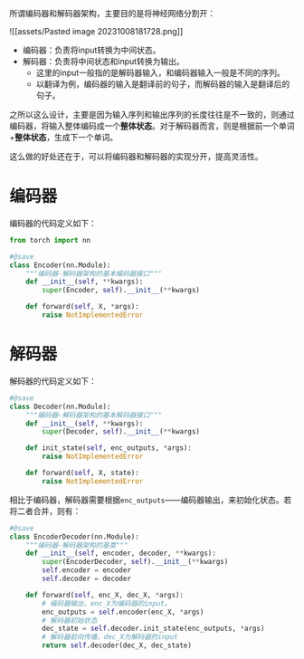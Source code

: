 所谓编码器和解码器架构，主要目的是将神经网络分割开：

![[assets/Pasted image 20231008181728.png]]

- 编码器：负责将input转换为中间状态。
- 解码器：负责将中间状态和input转换为输出。
	- 这里的input一般指的是解码器输入，和编码器输入一般是不同的序列。
	- 以翻译为例，编码器的输入是翻译前的句子，而解码器的输入是翻译后的句子。

之所以这么设计，主要是因为输入序列和输出序列的长度往往是不一致的，则通过编码器，将输入整体编码成一个**整体状态**。对于解码器而言，则是根据前一个单词+**整体状态**，生成下一个单词。

这么做的好处还在于，可以将编码器和解码器的实现分开，提高灵活性。

# 编码器
编码器的代码定义如下：
```python
from torch import nn

#@save
class Encoder(nn.Module):
    """编码器-解码器架构的基本编码器接口"""
    def __init__(self, **kwargs):
        super(Encoder, self).__init__(**kwargs)

    def forward(self, X, *args):
        raise NotImplementedError
```

# 解码器
解码器的代码定义如下：
```python
#@save
class Decoder(nn.Module):
    """编码器-解码器架构的基本解码器接口"""
    def __init__(self, **kwargs):
        super(Decoder, self).__init__(**kwargs)

    def init_state(self, enc_outputs, *args):
        raise NotImplementedError

    def forward(self, X, state):
        raise NotImplementedError
```
相比于编码器，解码器需要根据`enc_outputs`——编码器输出，来初始化状态。若将二者合并，则有：
```python
#@save
class EncoderDecoder(nn.Module):
    """编码器-解码器架构的基类"""
    def __init__(self, encoder, decoder, **kwargs):
        super(EncoderDecoder, self).__init__(**kwargs)
        self.encoder = encoder
        self.decoder = decoder

    def forward(self, enc_X, dec_X, *args):
	    # 编码器输出，enc_X为编码器的input。
        enc_outputs = self.encoder(enc_X, *args)
        # 解码器初始状态
        dec_state = self.decoder.init_state(enc_outputs, *args)
        # 解码器前向传播，dec_X为解码器的input
        return self.decoder(dec_X, dec_state)
```
